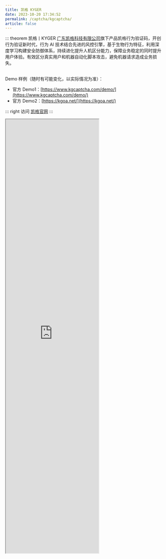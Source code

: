 ```yaml
---
title: 凯格 KYGER
date: 2023-10-20 17:34:52
permalink: /captcha/kgcaptcha/
article: false
---
```


::: theorem 凯格丨KYGER
[广东凯格科技有限公司](https://www.tianyancha.com/company/3336685536)旗下产品凯格行为验证码，开创行为验证新时代，行为 AI 技术结合先进的风控引擎，基于生物行为特征，利用深度学习构建安全防御体系，持续进化提升人机区分能力，保障业务稳定的同时提升用户体验。有效区分真实用户和机器自动化脚本攻击，避免机器请求造成业务损失。

<br>
Demo 样例（随时有可能变化，以实际情况为准）：
<br>

- 官方 Demo1：[https://www.kgcaptcha.com/demo/](https://www.kgcaptcha.com/demo/)<Badge text="本页使用" type="error" vertical="middle"/>
- 官方 Demo2：[https://kgoa.net/](https://kgoa.net/)

::: right
访问 [凯格官网](https://www.kgcaptcha.com/)
:::

<!-- <iframe src="https://www.kgcaptcha.com/demo/"  scrolling="no" style="height: 1150px; width: 1300px; margin-left: -185px"></iframe> -->

<iframe src="https://www.kgcaptcha.com/demo/"  scrolling="no" style="height: 1400px;"></iframe>